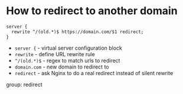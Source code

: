# How to redirect to another domain

```nginx
server {
  rewrite ^/(old.*)$ https://domain.com/$1 redirect;
}
```

- `server {` - virtual server configuration block
- `rewrite` - define URL rewrite rule
- `^/(old.*)$` - regex to match urls to redirect
- `domain.com` - new domain to redirect to
- `redirect` - ask Nginx to do a real redirect instead of silent rewrite

group: redirect


